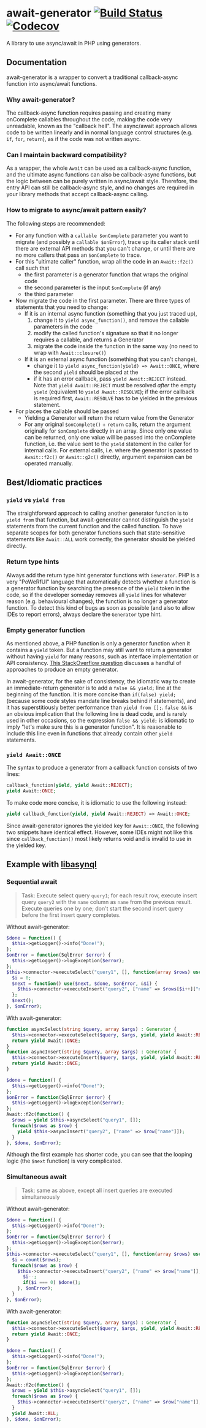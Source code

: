# await-generator [![Build Status](https://github.com/SOF3/await-generator/workflows/CI/badge.svg)](https://github.com/SOF3/await-generator/actions?query=workflow%3ACI) [![Codecov](https://img.shields.io/codecov/c/github/codecov/example-python.svg)](https://codecov.io/gh/SOF3/await-generator)

A library to use async/await in PHP using generators.

## Documentation
await-generator is a wrapper to convert a traditional callback-async function into async/await functions.

### Why await-generator?
The callback-async function requires passing and creating many onComplete callables throughout the code, making the code very unreadable, known as the "callback hell". The async/await approach allows code to be written linearly and in normal language control structures (e.g. `if`, `for`, `return`), as if the code was not written async.

### Can I maintain backward compatibility?
As a wrapper, the whole `Await` can be used as a callback-async function, and the ultimate async functions can also be callback-async functions, but the logic between can be purely written in async/await style. Therefore, the entry API can still be callback-async style, and no changes are required in your library methods that accept callback-async calling.

### How to migrate to async/await pattern easily?
The following steps are recommended:
- For any function with a `callable $onComplete` parameter you want to migrate (and possibly a `callable $onError`), trace up its caller stack until there are external API methods that you can't change, or until there are no more callers that pass an `$onComplete` to trace.
- For this "ultimate caller" function, wrap all the code in an `Await::f2c()` call such that
  - the first parameter is a generator function that wraps the original code
  - the second parameter is the input `$onComplete` (if any)
  - the third parameter
- Now migrate the code in the first parameter. There are three types of statements that you need to change:
  - If it is an internal async function (something that you just traced up),
    1. change it to `yield async_function()`, and remove the callable parameters in the code
    2. modify the called function's signature so that it no longer requires a callable, and returns a Generator
    3. migrate the code inside the function in the same way (no need to wrap with `Await::closure()`)
  - If it is an external async function (something that you can't change),
    - change it to `yield async_function(yield) => Await::ONCE`, where the second `yield` should be placed at the
    - if it has an error callback, pass `yield Await::REJECT` instead. Note that `yield Await::REJECT` must be resolved _after_ the empty `yield` (equivalent to `yield Await::RESOLVE`); if the error callback is required first, `Await::RESOLVE` has to be yielded in the previous statement.
- For places the callable should be passed
  - Yielding a Generator will return the return value from the Generator
  - For any original `$onComplete()` + `return` calls, return the argument originally for `$onComplete` directly in an array. Since only one value can be returned, only one value will be passed into the onComplete function, i.e. the value sent to the `yield` statement in the caller for internal calls. For external calls, i.e. where the generator is passed to `Await::f2c()` or `Await::g2c()` directly, argument expansion can be operated manually.

## Best/Idiomatic practices
### `yield` vs `yield from`
The straightforward approach to calling another generator function is to `yield from` that function, but await-generator cannot distinguish the `yield` statements from the current function and the called function. To have separate scopes for both generator functions such that state-sensitive statements like `Await::ALL` work correctly, the generator should be yielded directly.

### Return type hints
Always add the return type hint generator functions with `Generator`. PHP is a very "PoWeRfUl" language that automatically detects whether a function is a generator function by searching the presence of the `yield` token in the code, so if the developer someday removes all `yield` lines for whatever reason (e.g. behavioural changes), the function is no longer a generator function. To detect this kind of bugs as soon as possible (and also to allow IDEs to report errors), always declare the `Generator` type hint.

### Empty generator function
As mentioned above, a PHP function is only a generator function when it contains a `yield` token. But a function may still want to return a generator without having `yield` for many reasons, such as interface implementation or API consistency. [This StackOverflow question](https://stackoverflow.com/q/25428615/3990767) discusses a handful of approaches to produce an empty generator.

In await-generator, for the sake of consistency, the idiomatic way to create an immediate-return generator is to add a `false && yield;` line at the beginning of the function. It is more concise than `if(false) yield;` (because some code styles mandate line breaks behind if statements), and it has superstitiously better performance than `yield from [];`. `false &&` is an obvious implication that the following line is dead code, and is rarely used in other occasions, so the expression `false && yield;` is idiomatic to imply "let's make sure this is a generator function". It is reasonable to include this line even in functions that already contain other `yield` statements.

### `yield Await::ONCE`
The syntax to produce a generator from a callback function consists of two lines:

```php
callback_function(yield, yield Await::REJECT);
yield Await::ONCE;
```

To make code more concise, it is idiomatic to use the following instead:

```php
yield callback_function(yield, yield Await::REJECT) => Await::ONCE;
```

Since await-generator ignores the yielded key for `Await::ONCE`, the following two snippets have identical effect. However, some IDEs might not like this since `callback_function()` most likely returns void and is invalid to use in the yielded key.

## Example with [libasynql](https://github.com/poggit/libasynql)
### Sequential await
> Task: Execute select query `query1`; for each result row, execute insert query `query2` with the `name` column as `name` from the previous result. Execute queries one by one; don't start the second insert query before the first insert query completes.

Without await-generator:

```php
$done = function() {
  $this->getLogger()->info("Done!");
};
$onError = function(SqlError $error) {
  $this->getLogger()->logException($error);
};
$this->connector->executeSelect("query1", [], function(array $rows) use($done, $onError) {
  $i = 0;
  $next = function() use($next, $done, $onError, &$i) {
    $this->connector->executeInsert("query2", ["name" => $rows[$i++]["name"]], isset($rows[$i]) ? $next : $done, $onError);
  };
  $next();
}, $onError);
```

With await-generator:

```php
function asyncSelect(string $query, array $args) : Generator {
  $this->connector->executeSelect($query, $args, yield, yield Await::REJECT);
  return yield Await::ONCE;
}
function asyncInsert(string $query, array $args) : Generator {
  $this->connector->executeInsert($query, $args, yield, yield Await::REJECT);
  return yield Await::ONCE;
}
```

```php
$done = function() {
  $this->getLogger()->info("Done!");
};
$onError = function(SqlError $error) {
  $this->getLogger()->logException($error);
};
Await::f2c(function() {
  $rows = yield $this->asyncSelect("query1", []);
  foreach($rows as $row) {
    yield $this->asyncInsert("query2", ["name" => $row["name"]]);
  }
}, $done, $onError);
```

Although the first example has shorter code, you can see that the looping logic (the `$next` function) is very complicated.

### Simultaneous await
> Task: same as above, except all insert queries are executed simultaneously

Without await-generator:

```php
$done = function() {
  $this->getLogger()->info("Done!");
};
$onError = function(SqlError $error) {
  $this->getLogger()->logException($error);
};
$this->connector->executeSelect("query1", [], function(array $rows) use($done, $onError) {
  $i = count($rows);
  foreach($rows as $row) {
    $this->connector->executeInsert("query2", ["name" => $row["name"]], function() use($done, &$i) {
      $i--;
      if($i === 0) $done();
    }, $onError);
  }
}, $onError);
```

With await-generator:

```php
function asyncSelect(string $query, array $args) : Generator {
  $this->connector->executeSelect($query, $args, yield, yield Await::REJECT);
  return yield Await::ONCE;
}

```

```php
$done = function() {
  $this->getLogger()->info("Done!");
};
$onError = function(SqlError $error) {
  $this->getLogger()->logException($error);
};
Await::f2c(function() {
  $rows = yield $this->asyncSelect("query1", []);
  foreach($rows as $row) {
    $this->connector->executeInsert("query2", ["name" => $row["name"]], yield, yield Await::REJECT);
  }
  yield Await::ALL;
}, $done, $onError);
```
